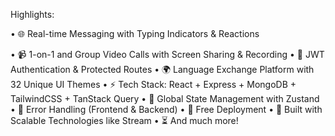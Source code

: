 Highlights:

• 🌐 Real-time Messaging with Typing Indicators & Reactions

• 📹 1-on-1 and Group Video Calls with Screen Sharing & Recording
• 🔐 JWT Authentication & Protected Routes
• 🌍 Language Exchange Platform with 32 Unique UI Themes
• ⚡ Tech Stack: React + Express + MongoDB + TailwindCSS + TanStack Query
• 🧠 Global State Management with Zustand
• 🚨 Error Handling (Frontend & Backend)
• 🚀 Free Deployment
• 🎯 Built with Scalable Technologies like Stream
• ⏳ And much more!
